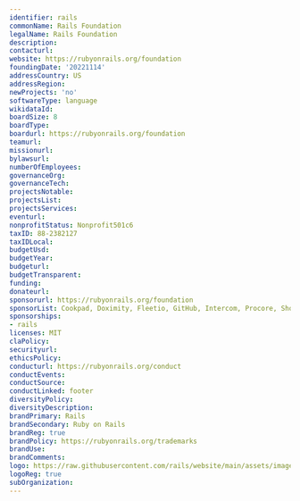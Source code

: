 ```yaml
---
identifier: rails
commonName: Rails Foundation
legalName: Rails Foundation
description:
contacturl:
website: https://rubyonrails.org/foundation
foundingDate: '20221114'
addressCountry: US
addressRegion:
newProjects: 'no'
softwareType: language
wikidataId:
boardSize: 8
boardType:
boardurl: https://rubyonrails.org/foundation
teamurl:
missionurl:
bylawsurl:
numberOfEmployees:
governanceOrg:
governanceTech:
projectsNotable:
projectsList:
projectsServices:
eventurl:
nonprofitStatus: Nonprofit501c6
taxID: 88-2382127
taxIDLocal:
budgetUsd:
budgetYear:
budgeturl:
budgetTransparent:
funding:
donateurl:
sponsorurl: https://rubyonrails.org/foundation
sponsorList: Cookpad, Doximity, Fleetio, GitHub, Intercom, Procore, Shopify, 37signals
sponsorships:
- rails
licenses: MIT
claPolicy:
securityurl:
ethicsPolicy:
conducturl: https://rubyonrails.org/conduct
conductEvents:
conductSource:
conductLinked: footer
diversityPolicy:
diversityDescription:
brandPrimary: Rails
brandSecondary: Ruby on Rails
brandReg: true
brandPolicy: https://rubyonrails.org/trademarks
brandUse:
brandComments:
logo: https://raw.githubusercontent.com/rails/website/main/assets/images/logo.svg
logoReg: true
subOrganization:
---
```


